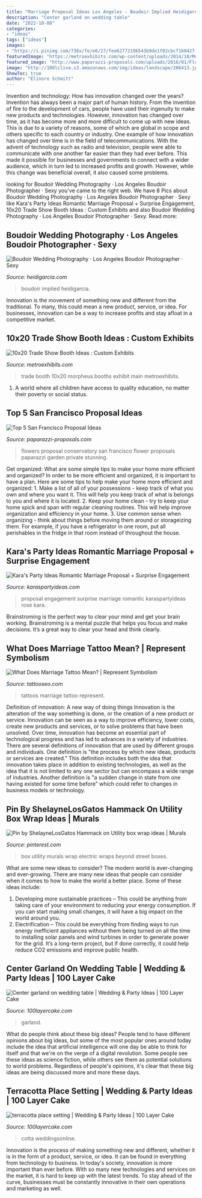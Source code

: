 ```yaml
---
title: "Marriage Proposal Ideas Los Angeles - Boudoir Implied Heidigarcia"
description: "Center garland on wedding table"
date: "2022-10-08"
categories:
- "ideas"
tags: ["ideas"]
images:
- "https://i.pinimg.com/736x/fe/e6/27/fee62772196543b9de1f02cbcf160427--electric-box-wraps.jpg"
featuredImage: "https://metroexhibits.com/wp-content/uploads/2014/10/Morpheus-Media-10x20.jpg"
featured_image: "http://www.paparazzi-proposals.com/uploads/2016/01/Flower-proposal-15-X3.jpg"
image: "http://100lclive.s3.amazonaws.com/img/ideas/landscape/206413.jpg?a=1593528109.3433"
ShowToc: true
author: "Elinore Schmitt"
---
```



Invention and technology: How has innovation changed over the years?
Invention has always been a major part of human history. From the invention of fire to the development of cars, people have used their ingenuity to make new products and technologies. However, innovation has changed over time, as it has become more and more difficult to come up with new ideas. This is due to a variety of reasons, some of which are global in scope and others specific to each country or industry.
One example of how innovation has changed over time is in the field of telecommunications. With the advent of technology such as radio and television, people were able to communicate with one another far easier than they had ever before. This made it possible for businesses and governments to connect with a wider audience, which in turn led to increased profits and growth. However, while this change was beneficial overall, it also caused some problems.

	

		
looking for Boudoir Wedding Photography · Los Angeles Boudoir Photographer · Sexy you've came to the right web. We have 8 Pics about Boudoir Wedding Photography · Los Angeles Boudoir Photographer · Sexy like Kara&#039;s Party Ideas Romantic Marriage Proposal + Surprise Engagement, 10x20 Trade Show Booth Ideas : Custom Exhibits and also Boudoir Wedding Photography · Los Angeles Boudoir Photographer · Sexy. Read more:
		
    
## Boudoir Wedding Photography · Los Angeles Boudoir Photographer · Sexy

<img loading=lazy src="https://heidigarcia.com/wp-content/uploads/2021/02/Wedding-boudoir-photographer-6.jpg" onerror="this.onerror=null;this.src='https://tse1.mm.bing.net/th?id=OIP.w3-cJnouioc312DxJK0j8AHaLH&amp;pid=15.1';" alt="Boudoir Wedding Photography · Los Angeles Boudoir Photographer · Sexy">

_Source: heidigarcia.com_

>boudoir implied heidigarcia. 

	

Innovation is the movement of something new and different from the traditional. To many, this could mean a new product, service, or idea. For businesses, innovation can be a way to increase profits and stay afloat in a competitive market.

    
## 10x20 Trade Show Booth Ideas : Custom Exhibits

<img loading=lazy src="https://metroexhibits.com/wp-content/uploads/2014/10/Morpheus-Media-10x20.jpg" onerror="this.onerror=null;this.src='https://tse2.mm.bing.net/th?id=OIP.4ckTmEA1xoMI0iCH4L73ugHaGD&amp;pid=15.1';" alt="10x20 Trade Show Booth Ideas : Custom Exhibits">

_Source: metroexhibits.com_

>trade booth 10x20 morpheus booths exhibit main metroexhibits. 

	

1. A world where all children have access to quality education, no matter their poverty or social status. 

    
## Top 5 San Francisco Proposal Ideas

<img loading=lazy src="http://www.paparazzi-proposals.com/uploads/2016/01/Flower-proposal-15-X3.jpg" onerror="this.onerror=null;this.src='https://tse4.mm.bing.net/th?id=OIP.1HiEK--a6u9nVOuj5M9LDQHaE8&amp;pid=15.1';" alt="Top 5 San Francisco Proposal Ideas">

_Source: paparazzi-proposals.com_

>flowers proposal conservatory san francisco flower proposals paparazzi garden private stunning. 

	

Get organized: What are some simple tips to make your home more efficient and organized?
In order to be more efficient and organized, it is important to have a plan. Here are some tips to help make your home more efficient and organized: 1. Make a list of all of your possessions - keep track of what you own and where you want it. This will help you keep track of what is belongs to you and where it is located. 
2. Keep your home clean - try to keep your home spick and span with regular cleaning routines. This will help improve organization and efficiency in your home. 3. Use common sense when organizing - think about things before moving them around or storageizing them. For example, if you have a refrigerator in one room, put all perishables in the fridge in that room instead of throughout the house. 
    
## Kara&#039;s Party Ideas Romantic Marriage Proposal + Surprise Engagement

<img loading=lazy src="https://karaspartyideas.com/wp-content/uploads/2019/01/Romantic-Marriage-Proposal-Surprise-Engagement-Party-via-Karas-Party-Ideas-KarasPartyIdeas.com9_.jpg" onerror="this.onerror=null;this.src='https://tse3.mm.bing.net/th?id=OIP.c3nEIQl4m9tPDXxU2a-xmAHaJ3&amp;pid=15.1';" alt="Kara&#039;s Party Ideas Romantic Marriage Proposal + Surprise Engagement">

_Source: karaspartyideas.com_

>proposal engagement surprise marriage romantic karaspartyideas rose kara. 

	

Brainstroming is the perfect way to clear your mind and get your brain working. Brainstroming is a mental puzzle that helps you focus and make decisions. It’s a great way to clear your head and think clearly.

    
## What Does Marriage Tattoo Mean? | Represent Symbolism

<img loading=lazy src="https://www.tattooseo.com/wp-content/uploads/2016/10/Marriage-Tattoos-8.jpg" onerror="this.onerror=null;this.src='https://tse3.mm.bing.net/th?id=OIP.q669zU4aBPi35COE_NTS5gAAAA&amp;pid=15.1';" alt="What Does Marriage Tattoo Mean? | Represent Symbolism">

_Source: tattooseo.com_

>tattoos marriage tattoo represent. 

	

Definition of innovation: A new way of doing things
Innovation is the alteration of the way something is done, or the creation of a new product or service. Innovation can be seen as a way to improve efficiency, lower costs, create new products and services, or to solve problems that have been unsolved. Over time, innovation has become an essential part of technological progress and has led to advances in a variety of industries.
There are several definitions of innovation that are used by different groups and individuals. One definition is "the process by which new ideas, products or services are created." This definition includes both the idea that innovation takes place in addition to existing technologies, as well as the idea that it is not limited to any one sector but can encompass a wide range of industries. Another definition is "a sudden change in state from one having existed for some time before" which could refer to changes in business models or technology.

    
## Pin By ShelayneLosGatos Hammack On Utility Box Wrap Ideas | Murals

<img loading=lazy src="https://i.pinimg.com/736x/fe/e6/27/fee62772196543b9de1f02cbcf160427--electric-box-wraps.jpg" onerror="this.onerror=null;this.src='https://tse3.mm.bing.net/th?id=OIP.glnIZU_Ozk7zXqLzz1AWjAHaJ6&amp;pid=15.1';" alt="Pin by ShelayneLosGatos Hammack on Utility box wrap ideas | Murals">

_Source: pinterest.com_

>box utility murals wrap electric wraps beyond street boxes. 

	

What are some new ideas to consider?
The modern world is ever-changing and ever-growing. There are many new ideas that people can consider when it comes to how to make the world a better place. Some of these ideas include: 
1. Developing more sustainable practices – This could be anything from taking care of your environment to reducing your energy consumption. If you can start making small changes, it will have a big impact on the world around you. 
2. Electrification – This could be everything from finding ways to run energy inefficient appliances without them being turned on all the time to installing solar panels and wind turbines in order to generate power for the grid. It’s a long-term project, but if done correctly, it could help reduce CO2 emissions and improve public health. 

    
## Center Garland On Wedding Table | Wedding &amp; Party Ideas | 100 Layer Cake

<img loading=lazy src="http://100lclive.s3.amazonaws.com/img/ideas/landscape/183206.jpg?a=1591106080.9927" onerror="this.onerror=null;this.src='https://tse3.mm.bing.net/th?id=OIP.FWCU2V2zthP5u6RS8tRmewDMEy&amp;pid=15.1';" alt="Center garland on wedding table | Wedding &amp; Party Ideas | 100 Layer Cake">

_Source: 100layercake.com_

>garland. 

	

What do people think about these big ideas?
People tend to have different opinions about big ideas, but some of the most popular ones around today include the idea that artificial intelligence will one day be able to think for itself and that we're on the verge of a digital revolution. Some people see these ideas as science fiction, while others see them as potential solutions to world problems. Regardless of people's opinions, it's clear that these big ideas are being discussed more and more these days.

    
## Terracotta Place Setting | Wedding &amp; Party Ideas | 100 Layer Cake

<img loading=lazy src="http://100lclive.s3.amazonaws.com/img/ideas/landscape/206413.jpg?a=1593528109.3433" onerror="this.onerror=null;this.src='https://tse1.mm.bing.net/th?id=OIP.QPDU_p9gMRNZK_RkH75WjwHaLH&amp;pid=15.1';" alt="terracotta place setting | Wedding &amp; Party Ideas | 100 Layer Cake">

_Source: 100layercake.com_

>cotta weddingsonline. 

	

Innovation is the process of making something new and different, whether it is in the form of a product, service, or idea. It can be found in everything from technology to business. In today's society, innovation is more important than ever before. With so many new technologies and services on the market, it is hard to keep up with the latest trends. To stay ahead of the curve, businesses must be constantly innovative in their own operations and marketing as well.


